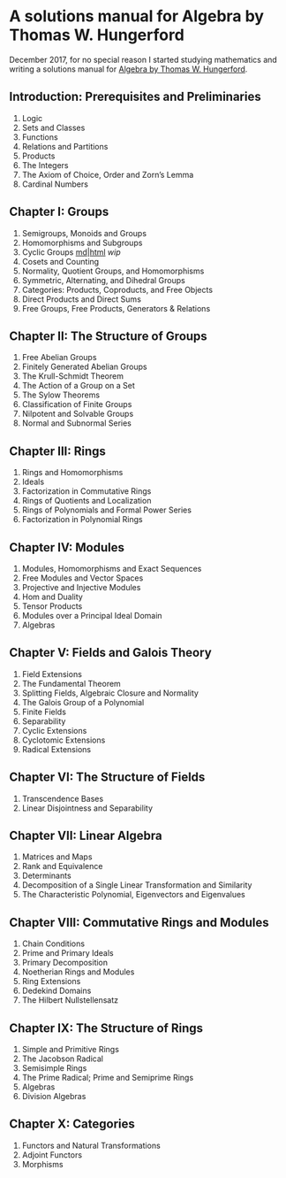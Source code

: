# A solutions manual for Algebra by Thomas W. Hungerford
December 2017, for no special reason I started studying mathematics and writing
a solutions manual for
[Algebra by Thomas W. Hungerford](https://www.amazon.com/Algebra-Graduate-Texts-Mathematics-v/dp/0387905189).

## Introduction: Prerequisites and Preliminaries
1. Logic
2. Sets and Classes
3. Functions
4. Relations and Partitions
5. Products
6. The Integers
7. The Axiom of Choice, Order and Zorn’s Lemma
8. Cardinal Numbers

## Chapter I: Groups
1. Semigroups, Monoids and Groups
2. Homomorphisms and Subgroups
3. Cyclic Groups [md](chap-1-3.md)|[html](https://rawgit.com/9beach/hungerford-algebra-solutions/master/chap-1-3.html) _wip_
4. Cosets and Counting
5. Normality, Quotient Groups, and Homomorphisms
6. Symmetric, Alternating, and Dihedral Groups
7. Categories: Products, Coproducts, and Free Objects
8. Direct Products and Direct Sums
9. Free Groups, Free Products, Generators & Relations

## Chapter II: The Structure of Groups
1. Free Abelian Groups
2. Finitely Generated Abelian Groups
3. The Krull-Schmidt Theorem
4. The Action of a Group on a Set
5. The Sylow Theorems
6. Classification of Finite Groups
7. Nilpotent and Solvable Groups
8. Normal and Subnormal Series

## Chapter III: Rings
1. Rings and Homomorphisms
2. Ideals
3. Factorization in Commutative Rings
4. Rings of Quotients and Localization
5. Rings of Polynomials and Formal Power Series
6. Factorization in Polynomial Rings

## Chapter IV: Modules
1. Modules, Homomorphisms and Exact Sequences
2. Free Modules and Vector Spaces
3. Projective and Injective Modules
4. Hom and Duality
5. Tensor Products
6. Modules over a Principal Ideal Domain
7. Algebras

## Chapter V: Fields and Galois Theory
1. Field Extensions
2. The Fundamental Theorem
3. Splitting Fields, Algebraic Closure and Normality
4. The Galois Group of a Polynomial
5. Finite Fields
6. Separability
7. Cyclic Extensions
8. Cyclotomic Extensions
9. Radical Extensions

## Chapter VI: The Structure of Fields
1. Transcendence Bases
2. Linear Disjointness and Separability

## Chapter VII: Linear Algebra
1. Matrices and Maps
2. Rank and Equivalence
3. Determinants
4. Decomposition of a Single Linear Transformation and Similarity
5. The Characteristic Polynomial, Eigenvectors and Eigenvalues

## Chapter VIII: Commutative Rings and Modules
1. Chain Conditions
2. Prime and Primary Ideals
3. Primary Decomposition
4. Noetherian Rings and Modules
5. Ring Extensions
6. Dedekind Domains
7. The Hilbert Nullstellensatz

## Chapter IX: The Structure of Rings
1. Simple and Primitive Rings
2. The Jacobson Radical
3. Semisimple Rings
4. The Prime Radical; Prime and Semiprime Rings
5. Algebras
6. Division Algebras

## Chapter X: Categories
1. Functors and Natural Transformations
2. Adjoint Functors
3. Morphisms
